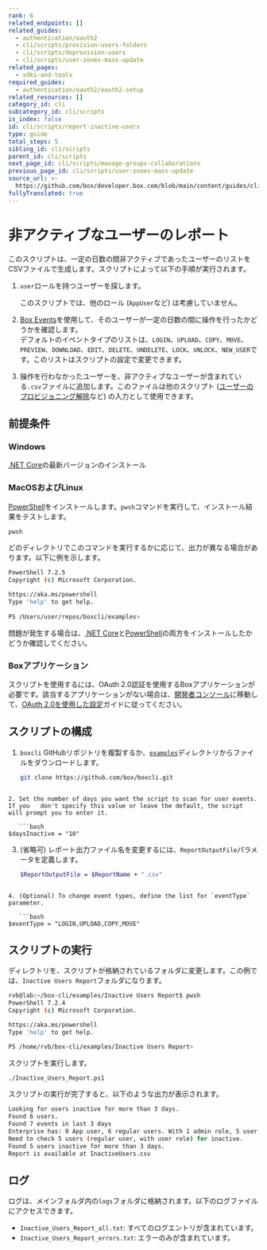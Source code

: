 ```yaml
---
rank: 6
related_endpoints: []
related_guides:
  - authentication/oauth2
  - cli/scripts/provision-users-folders
  - cli/scripts/deprovision-users
  - cli/scripts/user-zones-mass-update
related_pages:
  - sdks-and-tools
required_guides:
  - authentication/oauth2/oauth2-setup
related_resources: []
category_id: cli
subcategory_id: cli/scripts
is_index: false
id: cli/scripts/report-inactive-users
type: guide
total_steps: 5
sibling_id: cli/scripts
parent_id: cli/scripts
next_page_id: cli/scripts/manage-groups-collaborations
previous_page_id: cli/scripts/user-zones-mass-update
source_url: >-
  https://github.com/box/developer.box.com/blob/main/content/guides/cli/scripts/report-inactive-users.md
fullyTranslated: true
---
```

# 非アクティブなユーザーのレポート

<!-- markdownlint-disable line-length -->

このスクリプトは、一定の日数の間非アクティブであったユーザーのリストをCSVファイルで生成します。スクリプトによって以下の手順が実行されます。

1. `user`ロールを持つユーザーを探します。 

   <message>

   このスクリプトでは、他のロール (`AppUser`など) は考慮していません。

   </message>
2. [Box Events][boxevents]を使用して、そのユーザーが一定の日数の間に操作を行ったかどうかを確認します。\
   デフォルトのイベントタイプのリストは、`LOGIN`、`UPLOAD`、`COPY`、`MOVE`、`PREVIEW`、`DOWNLOAD`、`EDIT`、`DELETE`、`UNDELETE`、`LOCK`、`UNLOCK`、`NEW_USER`です。このリストはスクリプトの設定で変更できます。
3. 操作を行わなかったユーザーを、非アクティブなユーザーが含まれている`.csv`ファイルに追加します。このファイルは他のスクリプト ([ユーザーのプロビジョニング解除][deprovisionscript]など) の入力として使用できます。

## 前提条件

### Windows

[.NET Core](https://dotnet.microsoft.com/download)の最新バージョンのインストール

### MacOSおよびLinux

[PowerShell][pwsh]をインストールします。`pwsh`コマンドを実行して、インストール結果をテストします。

```bash
pwsh 
```

どのディレクトリでこのコマンドを実行するかに応じて、出力が異なる場合があります。以下に例を示します。

```bash
PowerShell 7.2.5
Copyright (c) Microsoft Corporation.

https://aka.ms/powershell
Type 'help' to get help.
  
PS /Users/user/repos/boxcli/examples> 
```

<message>

問題が発生する場合は、[.NET Core](https://dotnet.microsoft.com/download)と[PowerShell][pwsh]の両方をインストールしたかどうか確認してください。

</message>

### Boxアプリケーション

スクリプトを使用するには、OAuth 2.0認証を使用するBoxアプリケーションが必要です。該当するアプリケーションがない場合は、[開発者コンソール][console]に移動して、[OAuth 2.0を使用した設定][auth]ガイドに従ってください。

## スクリプトの構成

1. `boxcli` GitHubリポジトリを複製するか、[`examples`][examples]ディレクトリからファイルをダウンロードします。

   ```bash
   git clone https://github.com/box/boxcli.git
   ```

<!---->

````

2. Set the number of days you want the script to scan for user events. If you   don't specify this value or leave the default, the script will prompt you to enter it.

   ```bash
$daysInactive = "10"
````

3. (省略可) レポート出力ファイル名を変更するには、`ReportOutputFile`パラメータを定義します。

   ```bash
   $ReportOutputFile = $ReportName + ".csv"
   ```

<!---->

````

4. (Optional) To change event types, define the list for `eventType` parameter.

   ```bash
$eventType = "LOGIN,UPLOAD,COPY,MOVE"
````

## スクリプトの実行

ディレクトリを、スクリプトが格納されているフォルダに変更します。この例では、`Inactive Users Report`フォルダになります。

```bash
rvb@lab:~/box-cli/examples/Inactive Users Report$ pwsh
PowerShell 7.2.4
Copyright (c) Microsoft Corporation.

https://aka.ms/powershell
Type 'help' to get help.

PS /home/rvb/box-cli/examples/Inactive Users Report>

```

スクリプトを実行します。

```bash
./Inactive_Users_Report.ps1
```

スクリプトの実行が完了すると、以下のような出力が表示されます。

```bash
Looking for users inactive for more than 3 days.
Found 6 users.
Found 7 events in last 3 days
Enterprise has: 0 App user, 6 regular users. With 1 admin role, 5 user roles.
Need to check 5 users (regular user, with user role) for inactive.
Found 5 users inactive for more than 3 days.
Report is available at InactiveUsers.csv
```

## ログ

ログは、メインフォルダ内の`logs`フォルダに格納されます。以下のログファイルにアクセスできます。

* `Inactive_Users_Report_all.txt`: すべてのログエントリが含まれています。
* `Inactive_Users_Report_errors.txt`: エラーのみが含まれています。

<!-- markdownlint-enable line-length -->

[scripts]: https://github.com/box/boxcli/tree/main/examples

[pwsh]: https://docs.microsoft.com/en-us/powershell/scripting/install/installing-powershell?view=powershell-7.2

[quickstart]: g://cli/quick-start/create-oauth-app/

[boxevents]: https://developer.box.com/reference/resources/event/

[deprovisionscript]: g://cli/scripts/deprovision-users

[console]: https://app.box.com/developers/console

[auth]: g://authentication/oauth2/oauth2-setup

[examples]: https://github.com/box/boxcli/tree/main/examples/Inactive%20Users%20Report
